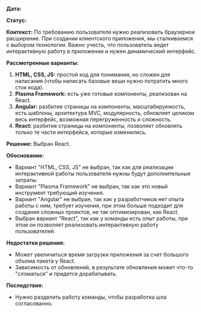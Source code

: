 **Дата:**

**Статус:**

**Контекст:**
По требованию пользователя нужно реализовать браузерное расширение.
При создании клиентского приложения, мы сталкиваемся с выбором технологии. Важно учесть, что пользователь ведет интерактивную работу в приложении и нужен динамический интерфейс.

**Рассмотренные варианты:**
1. **HTML, CSS, JS:** простой код для понимания, но сложен для написания (чтобы написать базовые веши нужно потратить много сток кода).
2. **Plasma Framework:** есть уже готовые компоненты, реализован на React.
3. **Angular:** разбитие страницы на компоненты, масштабируемость, есть шаблоны, архитектура MVC, модулярность, обновляет целиком весь интерфейс, возможная перегруженность и сложность.
4. **React:** разбитие страницы на компоненты, позволяет обновлять только те части интерфейса, которые изменились.

**Решение:** Выбран React.

**Обоснование:**
- Вариант "HTML, CSS, JS" не выбран, так как для реализации интерактивной работы пользователя нужны будут дополнительные затраты.
- Вариант "Plasma Framework" не выбран, так как это новый инструмент требующий изучения.
- Вариант "Angular" не выбран, так как у разработчиков нет опыта работы с ним, требует изучения, при этом больше подходит для создания сложных проектов, не так оптимизирован, как React.
- Выбран вариант "React", так как у команды есть опыт работы, при этом он позволяет реализовать интерактивную работу пользователей.

**Недостатки решения:**
- Может увеличиться время загрузки приложения за счет большого объема пакета у React.
- Зависимость от обновлений, в результате обновления может что-то "сломаться" и придется дорабатывать.

**Последствия:**
- Нужно разделить работу команды, чтобы разработка шла согласованно.
